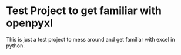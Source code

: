 # Test Project to get familiar with openpyxl


This is just a test project to mess around and get familiar with excel in python.
